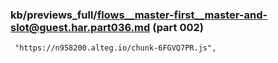 ### kb/previews_full/flows__master-first__master-and-slot@guest.har.part036.md (part 002)

```md
 "https://n958200.alteg.io/chunk-6FGVQ7PR.js",
                      
```

```
